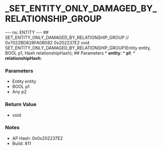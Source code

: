 # _SET_ENTITY_ONLY_DAMAGED_BY_RELATIONSHIP_GROUP

--- ns: ENTITY --- ## SET_ENTITY_ONLY_DAMAGED_BY_RELATIONSHIP_GROUP  // 0x7022BD828FA0B082 0x202237E2 void SET_ENTITY_ONLY_DAMAGED_BY_RELATIONSHIP_GROUP(Entity entity, BOOL p1, Hash relationshipHash);   ## Parameters * **entity**: * **p1**: * **relationshipHash**:

### Parameters
* Entity entity
* BOOL p1
* Any p2

### Return Value
* void

### Notes
* AP Hash: 0x0x202237E2
* Build: 811

